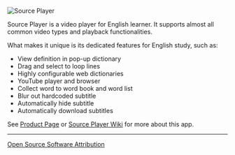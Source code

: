 ![Source Player](https://circleapps.co/img/screenshots/popup_small.png)


Source Player is a video player for English learner. It supports almost all common video types and playback functionalities.

What makes it unique is its dedicated features for English study, such as:

* View definition in pop-up dictionary
* Drag and select to loop lines
* Highly configurable web dictionaries
* YouTube player and browser 
* Collect word to word book and word list
* Blur out hardcoded subtitle 
* Automatically hide subtitle 
* Automatically download subtitles
 

See [Product Page](https://circleapps.co/) or [Source Player Wiki](https://github.com/circleapps/sourceplayer/wiki) for more about this app.

------

[Open Source Software Attribution](https://github.com/circleapps/sourceplayer/wiki/Open-Source-Software-Attribution)
